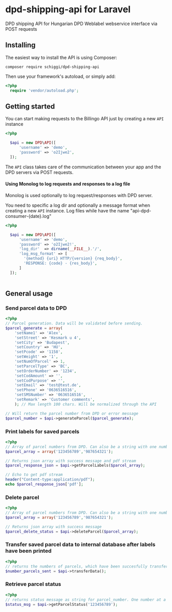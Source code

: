 dpd-shipping-api for Laravel
================

DPD shipping API for Hungarian DPD Weblabel webservice interface via POST requests

## Installing

The easiest way to install the API is using Composer:

```
composer require schiggi/dpd-shipping-api
```

Then use your framework's autoload, or simply add:

```php
<?php
  require 'vendor/autoload.php';
```

## Getting started

You can start making requests to the Billingo API just by creating a new `API` instance

```php
<?php

  $api = new DPD\API([
      'username' => 'demo',
      'password' => 'o2Ijwe2',
  ]);
```

The `API` class takes care of the communication between your app and the DPD servers via POST requests.

#### Using Monolog to log requests and responses to a log file

Monolog is used optionally to log request/responses with DPD server.

You need to specific a log dir and optionally a message format when creating a new `API` instance. Log files while have the name "api-dpd-consumer-{date}.log" 

```php
<?php

  $api = new DPD\API([
      'username' => 'demo',
      'password' => 'o2Ijwe2!',
      'log_dir'  => dirname(__FILE__).'/',
      'log_msg_format' => [
        '{method} {uri} HTTP/{version} {req_body}',
        'RESPONSE: {code} - {res_body}',
      ]
  ]);
 
```

## General usage

### Send parcel data to DPD

```php
<?php
// Parcel generation. Data will be validated before sending.
$parcel_generate = array(
    'setName1' => 'Alex',
    'setStreet' => 'Kesmark u 4',
    'setCity' => 'Budapest',
    'setCountry' => 'HU',
    'setPcode' => '1158',
    'setWeight' => '1',
    'setNumOfParcel' => 1,
    'setParcelType' => 'BC',
    'setOrderNumber' => '1234',
    'setCodAmount' => '',
    'setCodPurpose' => '',
    'setEmail' => 'test@test.de',
    'setPhone' => '0636516516',
    'setSMSNumber' => '0636516516',
    'setRemark' => 'Customer comments',
    ); // Max length 100 chars. Will be normalized through the API

// Will return the parcel number from DPD or error message
$parcel_number = $api->generateParcel($parcel_generate);
```

### Print labels for saved parcels

```php
<?php
// Array of parcel numbers from DPD. Can also be a string with one number
$parcel_array = array('123456789','987654321');

// Returns json array with success message and pdf stream
$parcel_response_json = $api->getParcelLabels($parcel_array);

// Echo to get pdf stream
header("Content-type:application/pdf");
echo $parcel_response_json['pdf'];

```

### Delete parcel

```php
<?php
// Array of parcel numbers from DPD. Can also be a string with one number
$parcel_array = array('123456789','987654321');

// Returns json array with success message
$parcel_delete_status = $api->deleteParcel($parcel_array);

```

### Transfer saved parcel data to internal database after labels have been printed

```php
<?php
// returns the numbers of parcels, which have been succesfully transfered
$number_parcels_sent = $api->transferData();

```

### Retrieve parcel status

```php
<?php
// returns status message as string for parcel_number. One number at a time.
$status_msg = $api->getParcelStatus('123456789');

```